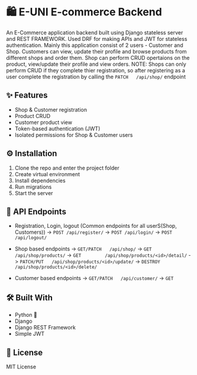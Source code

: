 # 🛍️ E-UNI E-commerce Backend

An E-Commerce application backend built using Django stateless server and REST FRAMEWORK. Used DRF for making APIs and JWT for stateless authentication. Mainly this application consist of 2 users - Customer and Shop. Customers can view, update their profile and browse products from different shops and order them. Shop can perform CRUD opertaions on the product, view/update their profile and view orders. NOTE: Shops can only perform CRUD if they complete thier registration, so after registering as a user complete the registration by calling the `PATCH   /api/shop/` endpoint

## ✨ Features
- Shop & Customer registration
- Product CRUD
- Customer product view
- Token-based authentication (JWT)
- Isolated permissions for Shop & Customer users

## ⚙️ Installation
1. Clone the repo and enter the project folder
2. Create virtual environment
3. Install dependencies
4. Run migrations
5. Start the server

## 📮 API Endpoints
- Registration, Login, logout (Common endpoints for all userS(Shop, Customers))
    -> `POST /api/register/`
    -> `POST /api/login/`
    -> `POST /api/logout/`

- Shop based endpoints
    -> `GET/PATCH   /api/shop/`
    -> `GET         /api/shop/products/`
    -> `GET         /api/shop/products/<id>/detail/`
    -> `PATCH/PUT   /api/shop/products/<id>/update/`
    -> `DESTROY     /api/shop/products/<id>/delete/`

- Customer based endpoints
    -> `GET/PATCH   /api/customer/`
    -> `GET         `


## 🛠️ Built With
- Python 🐍
- Django
- Django REST Framework
- Simple JWT

## 📝 License
MIT License
